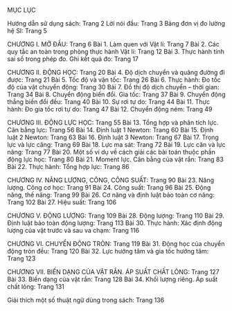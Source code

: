 MỤC LỤC

Hướng dẫn sử dụng sách: Trang 2
Lời nói đầu: Trang 3
Bảng đơn vị đo lường hệ SI: Trang 5

CHƯƠNG I. MỞ ĐẦU: Trang 6
Bài 1. Làm quen với Vật lí: Trang 7
Bài 2. Các quy tắc an toàn trong phòng thực hành Vật lí: Trang 12
Bài 3. Thực hành tính sai số trong phép đo. Ghi kết quả đo: Trang 17

CHƯƠNG II. ĐỘNG HỌC: Trang 20
Bài 4. Độ dịch chuyển và quãng đường đi được: Trang 21
Bài 5. Tốc độ và vận tốc: Trang 26
Bài 6. Thực hành: Đo tốc độ của vật chuyển động: Trang 30
Bài 7. Đồ thị độ dịch chuyển – thời gian: Trang 34
Bài 8. Chuyển động biến đổi. Gia tốc: Trang 37
Bài 9. Chuyển động thẳng biến đổi đều: Trang 40
Bài 10. Sự rơi tự do: Trang 44
Bài 11. Thực hành: Đo gia tốc rơi tự do: Trang 47
Bài 12. Chuyển động ném: Trang 49

CHƯƠNG III. ĐỘNG LỰC HỌC: Trang 55
Bài 13. Tổng hợp và phân tích lực. Cân bằng lực: Trang 56
Bài 14. Định luật 1 Newton: Trang 60
Bài 15. Định luật 2 Newton: Trang 63
Bài 16. Định luật 3 Newton: Trang 67
Bài 17. Trọng lực và lực căng: Trang 69
Bài 18. Lực ma sát: Trang 72
Bài 19. Lực căn và lực nâng: Trang 77
Bài 20. Một số ví dụ về cách giải các bài toán thuộc phần động lực học: Trang 80
Bài 21. Moment lực. Cân bằng của vật rắn: Trang 83
Bài 22. Thực hành: Tổng hợp lực: Trang 86

CHƯƠNG IV. NĂNG LƯỢNG, CÔNG, CÔNG SUẤT: Trang 90
Bài 23. Năng lượng. Công cơ học: Trang 91
Bài 24. Công suất: Trang 96
Bài 25. Động năng, thế năng: Trang 99
Bài 26. Cơ năng và định luật bảo toàn cơ năng: Trang 102
Bài 27. Hiệu suất: Trang 106

CHƯƠNG V. ĐỘNG LƯỢNG: Trang 109
Bài 28. Động lượng: Trang 110
Bài 29. Định luật bảo toàn động lượng: Trang 113
Bài 30. Thực hành: Xác định động lượng của vật trước và sau va chạm: Trang 116

CHƯƠNG VI. CHUYỂN ĐỘNG TRÒN: Trang 119
Bài 31. Động học của chuyển động tròn đều: Trang 120
Bài 32. Lực hướng tâm và gia tốc hướng tâm: Trang 123

CHƯƠNG VII. BIẾN DẠNG CỦA VẬT RẮN. ÁP SUẤT CHẤT LỎNG: Trang 127
Bài 33. Biến dạng của vật rắn: Trang 128
Bài 34. Khối lượng riêng. Áp suất chất lỏng: Trang 131

Giải thích một số thuật ngữ dùng trong sách: Trang 136